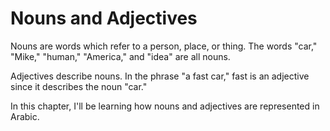 # Nouns and Adjectives

Nouns are words which refer to a person, place, or thing. The words "car," "Mike," "human," "America," and "idea" are all nouns.

Adjectives describe nouns. In the phrase "a fast car," fast is an adjective since it describes the noun "car."

In this chapter, I'll be learning how nouns and adjectives are represented in Arabic.